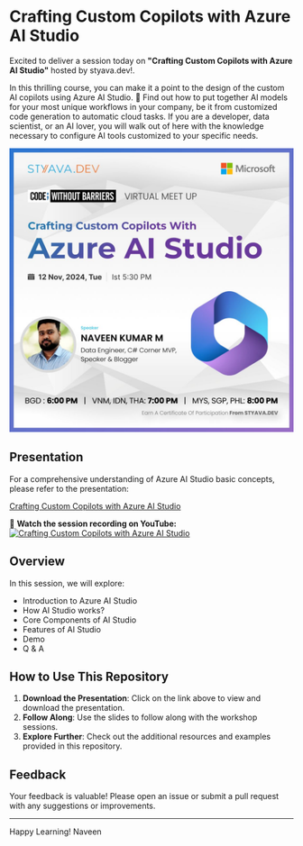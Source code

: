 # Crafting Custom Copilots with Azure AI Studio

Excited to deliver a session today on **"Crafting Custom Copilots with Azure AI Studio"** hosted by styava.dev!.

In this thrilling course, you can make it a point to the design of the custom AI copilots using Azure AI Studio. 🎯 Find out how to put together AI models for your most unique workflows in your company, be it from customized code generation to automatic cloud tasks. If you are a developer, data scientist, or an AI lover, you will walk out of here with the knowledge necessary to configure AI tools customized to your specific needs.

![Session_2024/images/121124_AIStudio_Poster.jpg](https://github.com/navindevan/tech_time_with_naveen/blob/main/Session_2024/images/121124_AIStudio_Poster.jpg)

## Presentation

For a comprehensive understanding of Azure AI Studio basic concepts, please refer to the presentation:

[Crafting Custom Copilots with Azure AI Studio](https://github.com/navindevan/tech_time_with_naveen/blob/main/Session_2024/presentation/Crafting_Custom_Copilots_with_Azure_AI_Studio.pdf)

🎥 **Watch the session recording on YouTube:**  
[![Crafting Custom Copilots with Azure AI Studio](https://img.youtube.com/vi/yUtWTg42mS0/0.jpg)](https://www.youtube.com/watch?v=yUtWTg42mS0)

## Overview

In this session, we will explore:
  - Introduction to Azure AI Studio
  - How AI Studio works?
  - Core Components of AI Studio
  - Features of AI Studio
  - Demo 
  - Q & A

## How to Use This Repository

1. **Download the Presentation**: Click on the link above to view and download the presentation.
2. **Follow Along**: Use the slides to follow along with the workshop sessions.
3. **Explore Further**: Check out the additional resources and examples provided in this repository.

## Feedback

Your feedback is valuable! Please open an issue or submit a pull request with any suggestions or improvements.

---

Happy Learning!
Naveen
